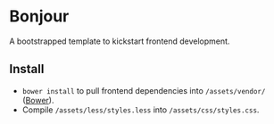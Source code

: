 # Bonjour

A bootstrapped template to kickstart frontend development.


## Install

- `bower install` to pull frontend dependencies into `/assets/vendor/` ([Bower](http://bower.io/)).
- Compile `/assets/less/styles.less` into `/assets/css/styles.css`.